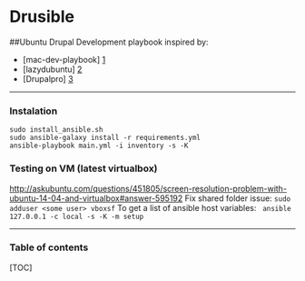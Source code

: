 Drusible
==========
##Ubuntu Drupal Development playbook
inspired by:
- [mac-dev-playbook] [1]
- [lazydubuntu] [2]
- [Drupalpro] [3]

--------------------------------

### Instalation
```
sudo install_ansible.sh
sudo ansible-galaxy install -r requirements.yml
ansible-playbook main.yml -i inventory -s -K
```
### Testing on VM (latest virtualbox)
http://askubuntu.com/questions/451805/screen-resolution-problem-with-ubuntu-14-04-and-virtualbox#answer-595192
Fix shared folder issue: ```sudo adduser <some user> vboxsf```
To get a list of ansible host variables: 
``` ansible 127.0.0.1 -c local -s -K -m setup```


----------

### Table of contents
[TOC]

[1]: https://github.com/geerlingguy/mac-dev-playbook
[2]: http://lazydubuntu.com/ "lazydubuntu"
[3]: http://drupal.org/project/drupalpro "Drupalpro"
